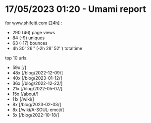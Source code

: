 # 17/05/2023 01:20 - Umami report
for www.shifeiti.com [24h] :

 - 290 (46) page views
 - 84 (-9) uniques
 - 63 (-17) bounces
 - 4h 30' 26'' (-2h 28' 52'') totaltime


top 10 urls:
 - 59x [/]
 - 48x [/blog/2022-12-09/]
 - 40x [/blog/2023-01-12/]
 - 36x [/blog/2022-12-22/]
 - 21x [/blog/2022-05-07/]
 - 15x [/about/]
 - 11x [/wiki/]
 - 8x [/blog/2023-02-03/]
 - 8x [/wiki/A-SOUL-emoji/]
 - 5x [/blog/2022-10-18/]


